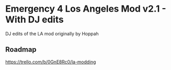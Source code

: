 # Emergency 4 Los Angeles Mod v2.1 - With DJ edits
DJ edits of the LA mod originally by Hoppah



## Roadmap
https://trello.com/b/0GnE8Rc0/la-modding
